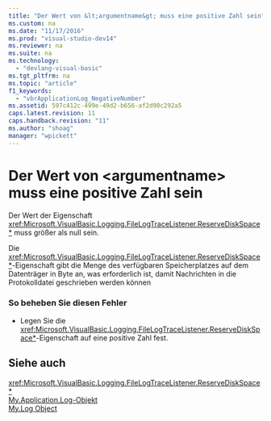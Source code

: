 ```yaml
---
title: "Der Wert von &lt;argumentname&gt; muss eine positive Zahl sein"
ms.custom: na
ms.date: "11/17/2016"
ms.prod: "visual-studio-dev14"
ms.reviewer: na
ms.suite: na
ms.technology: 
  - "devlang-visual-basic"
ms.tgt_pltfrm: na
ms.topic: "article"
f1_keywords: 
  - "vbrApplicationLog_NegativeNumber"
ms.assetid: 597c412c-499e-49d2-b656-af2d90c292a5
caps.latest.revision: 11
caps.handback.revision: "11"
ms.author: "shoag"
manager: "wpickett"
---
```

# Der Wert von &lt;argumentname&gt; muss eine positive Zahl sein
Der Wert der Eigenschaft <xref:Microsoft.VisualBasic.Logging.FileLogTraceListener.ReserveDiskSpace*> muss größer als null sein.  
  
 Die <xref:Microsoft.VisualBasic.Logging.FileLogTraceListener.ReserveDiskSpace*>\-Eigenschaft gibt die Menge des verfügbaren Speicherplatzes auf dem Datenträger in Byte an, was erforderlich ist, damit Nachrichten in die Protokolldatei geschrieben werden können  
  
### So beheben Sie diesen Fehler  
  
-   Legen Sie die <xref:Microsoft.VisualBasic.Logging.FileLogTraceListener.ReserveDiskSpace*>\-Eigenschaft auf eine positive Zahl fest.  
  
## Siehe auch  
 <xref:Microsoft.VisualBasic.Logging.FileLogTraceListener.ReserveDiskSpace*>   
 [My.Application.Log\-Objekt](../Topic/My.Application.Log%20Object.md)   
 [My.Log Object](../Topic/My.Log%20Object.md)